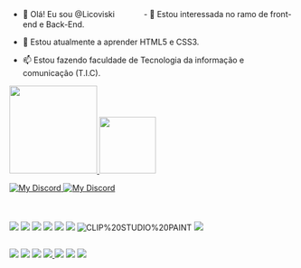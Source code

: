 - 👋 Olá! Eu sou @Licoviskiㅤㅤㅤㅤ- 👀 Estou interessada no ramo de front-end e Back-End.

- 🌱 Estou atualmente a aprender HTML5 e CSS3.

- 📫 Estou fazendo faculdade de Tecnologia da informação e comunicação (T.I.C).


<div align="left">
  

  
</div>

<div align="" style="display:"> 
  <a href="https://github.com/Licoviski">
  <img height="155em" src="https://github-readme-stats.vercel.app/api?username=Licoviski&show_icons=true&theme=dracula&include_all_commits=true&count_private=true"/>
  <img height="100em" src="https://github-readme-stats.vercel.app/api/top-langs/?username=Licoviski&layout=compact&langs_count=7&theme=dracula"/>

  ![My Discord](https://discord-readme-badge.vercel.app/api?id=884894014460035162)
  ![My Discord](https://discord-readme-badge.vercel.app/api?id=937146613154066502)
    
  </a>
</div>
  ㅤㅤㅤㅤㅤㅤ
<div style="display: inline_block"><br>
<img src="https://img.shields.io/badge/Adobe%20Photoshop-31A8FF?style=for-the-badge&logo=Adobe%20Photoshop&logoColor=black">
        <img src="https://img.shields.io/badge/Visual_Studio_Code-0078D4?style=for-the-badge&logo=visual%20studio%20code&logoColor=white">
        <img src="https://img.shields.io/badge/Opera-FF1B2D?style=for-the-badge&logo=Opera&logoColor=white">
        <img src="https://img.shields.io/badge/Windows-0078D6?style=for-the-badge&logo=windows&logoColor=white">
        <img src="https://img.shields.io/badge/HTML-239120?style=for-the-badge&logo=html5&logoColor=white">
        <img src="https://img.shields.io/badge/Python-3776AB?style=for-the-badge&logo=python&logoColor=white">
        <img alt="CLIP%20STUDIO%20PAINT" src="https://img.shields.io/badge/-CLIP%20STUDIO%20PAINT-white?labelColor=white&style=for-the-badge&logo=Cliqz&logoColor=9e9e9e">
        <img src="https://img.shields.io/badge/Krita-203759?style=for-the-badge&logo=krita&logoColor=EEF37B">
</div>

  ##

  ##

 <div >
  <a href="https://www.youtube.com/channel/UCZWpi-1Q14LkMjP14-Z7rZA" target="_blank"><img src="https://img.shields.io/badge/YouTube-FF0000?style=for-the-badge&logo=youtube&logoColor=white" target="_blank"></a>
  <a href="https://www.instagram.com/licoviski__" target="_blank"><img src="https://img.shields.io/badge/Instagram-E4405F?style=for-the-badge&logo=instagram&logoColor=white" target="_blank"></a>
 	<a href="https://www.twitch.tv/Licoviski" target="_blank"><img src="https://img.shields.io/badge/Twitch-9146FF?style=for-the-badge&logo=twitch&logoColor=white" target="_blank"></a>
 <a href="https://discord.gg/BFWnZ5xUzG" target="_blank"><img src="https://img.shields.io/badge/Discord-7289DA?style=for-the-badge&logo=discord&logoColor=white" target="_blank"</a> 
  <a href = "KauanyLicoviski02102001@gmail.com"><img src="https://img.shields.io/badge/-Gmail-%23333?style=for-the-badge&logo=gmail&logoColor=white" target="_blank"></a> 
  <a href="https://twitter.com/Licoviski_" target="_blank"><img src="https://img.shields.io/badge/Twitter-1DA1F2?style=for-the-badge&logo=twitter&logoColor=white" target="_blank"></a> 
   <a href="https://deviantart.com/licoviski" target="_blank"><img src="https://img.shields.io/badge/DeviantArt-05CC47?style=for-the-badge&logo=deviantart&logoColor=white" target="_blank">
 </div>
  
   
